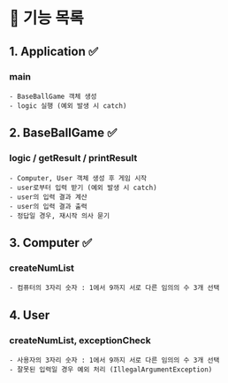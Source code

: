 # 🔗 기능 목록
## 1. Application ✅
### main
    - BaseBallGame 객체 생성
    - logic 실행 (예외 발생 시 catch)

## 2. BaseBallGame ✅
### logic / getResult / printResult
    - Computer, User 객체 생성 후 게임 시작
    - user로부터 입력 받기 (예외 발생 시 catch)
    - user의 입력 결과 계산
    - user의 입력 결과 출력
    - 정답일 경우, 재시작 의사 묻기

## 3. Computer ✅
### createNumList
    - 컴퓨터의 3자리 숫자 : 1에서 9까지 서로 다른 임의의 수 3개 선택

## 4. User
### createNumList, exceptionCheck
    - 사용자의 3자리 숫자 : 1에서 9까지 서로 다른 임의의 수 3개 선택
    - 잘못된 입력일 경우 예외 처리 (IllegalArgumentException)